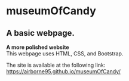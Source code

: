 # museumOfCandy

## A basic webpage.

**A more polished website**\
This webpage uses HTML, CSS, and Bootstrap.


The site is available at the following link:
https://airborne95.github.io/museumOfCandy/
